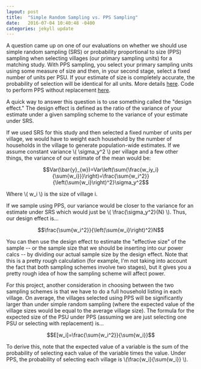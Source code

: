 ```yaml
---
layout: post
title:  "Simple Random Sampling vs. PPS Sampling"
date:   2016-07-04 10:40:48 -0400
categories: jekyll update
---
```


A question came up on one of our evaluations on whether we should use simple random sampling (SRS) or probability proportional to size (PPS) sampling when selecting villages (our primary sampling units) for a matching study.  With PPS sampling, you select your primary sampling units using some measure of size and then, in your second stage, select a fixed number of units per PSU.  If your estimate of size is completely accurate, the probability of selection will be identical for all units.  More details [here](https://en.wikipedia.org/wiki/Sampling_(statistics)#Probability-proportional-to-size_sampling).  Code to perform PPS without replacement [here](https://ideas.repec.org/c/boc/bocode/s454101.html).

A quick way to answer this question is to use something called the "design effect."  The design effect is defined as the ratio of the variance of your estimate under a given sampling scheme to the variance of your estimate under SRS.

If we used SRS for this study and then selected a fixed number of units per village, we would have to weight each household by the number of households in the village to generate population-wide estimates.  If we assume constant variance \\( \sigma_y^2 \\) per village and a few other things, the variance of our estimate of the mean would be:

$$Var(\bar{y}_{w})=Var\left(\sum{\frac{w_iy_i}{\sum{w_i}}}\right)=\frac{\sum{w_i^2}}{\left(\sum{w_i}\right)^2}\sigma_y^2$$

Where \\( w_i \\) is the size of village i.

If we sample using PPS, our variance would be closer to the variance for an estimate under SRS which would just be \\( \frac{\sigma_y^2}{N} \\).  Thus, our design effect is...

$$\frac{\sum{w_i^2}}{\left(\sum{w_i}\right)^2}N$$

You can then use the design effect to estimate the "effective size" of the sample -- or the sample size that we should be inserting into our power calcs -- by dividing our actual sample size by the design effect. Note that this is a pretty rough calculation (for example, I'm not taking into account the fact that both sampling schemes involve two stages), but it gives you a pretty rough idea of how the sampling scheme will affect power.

For this project, another consideration in choosing between the two sampling schemes is that we have to do a full household listing in each village.  On average, the villages selected using PPS will be significantly larger than under simple random sampling (where the expected value of the village sizes would be equal to the average village size).  The formula for the expected size of the PSU under PPS (assuming we are just selecting one PSU or selecting with replacement) is...

$$E[w_i]=\frac{\sum{w_i^2}}{\sum{w_i}}$$

To derive this, note that the expected value of a variable is the sum of the probability of selecting each value of the variable times the value.  Under PPS, the probability of selecting each village is \\(\frac{w_i}{\sum{w_i}} \\).  